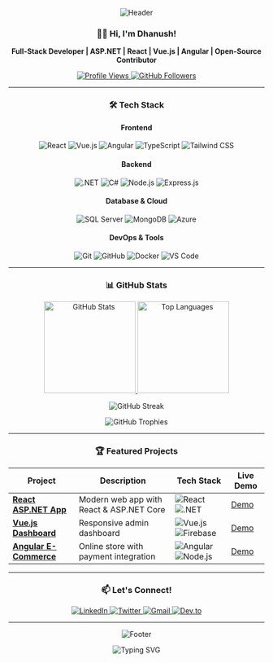 <div align="center">
  
  ![Header](https://github.com/DE143/DE143/blob/main/assets/po.jpg?raw=true) <!-- Add your own banner image later -->
  
  ### 👨‍💻 Hi, I'm Dhanush!  
  **Full-Stack Developer | ASP.NET | React | Vue.js | Angular | Open-Source Contributor**
  
  <div align="center">
    <a href="https://github.com/DE143">
      <img src="https://komarev.com/ghpvc/?username=DE143&label=Profile%20Views&color=0e75b6&style=flat" alt="Profile Views" />
    </a>
    <a href="https://github.com/DE143?tab=followers">
      <img src="https://img.shields.io/github/followers/DE143?label=Followers&style=social" alt="GitHub Followers" />
    </a>
  </div>
  
  ---

  ### 🛠️ Tech Stack
  
  #### **Frontend**
  <div>
    <img src="https://img.shields.io/badge/React-20232A?style=for-the-badge&logo=react&logoColor=61DAFB" alt="React" />
    <img src="https://img.shields.io/badge/Vue.js-35495E?style=for-the-badge&logo=vuedotjs&logoColor=4FC08D" alt="Vue.js" />
    <img src="https://img.shields.io/badge/Angular-DD0031?style=for-the-badge&logo=angular&logoColor=white" alt="Angular" />
    <img src="https://img.shields.io/badge/TypeScript-007ACC?style=for-the-badge&logo=typescript&logoColor=white" alt="TypeScript" />
    <img src="https://img.shields.io/badge/Tailwind_CSS-38B2AC?style=for-the-badge&logo=tailwind-css&logoColor=white" alt="Tailwind CSS" />
  </div>
  
  #### **Backend**
  <div>
    <img src="https://img.shields.io/badge/.NET-512BD4?style=for-the-badge&logo=dotnet&logoColor=white" alt=".NET" />
    <img src="https://img.shields.io/badge/C%23-239120?style=for-the-badge&logo=c-sharp&logoColor=white" alt="C#" />
    <img src="https://img.shields.io/badge/Node.js-339933?style=for-the-badge&logo=nodedotjs&logoColor=white" alt="Node.js" />
    <img src="https://img.shields.io/badge/Express.js-000000?style=for-the-badge&logo=express&logoColor=white" alt="Express.js" />
  </div>
  
  #### **Database & Cloud**
  <div>
    <img src="https://img.shields.io/badge/Microsoft%20SQL%20Server-CC2927?style=for-the-badge&logo=microsoft%20sql%20server&logoColor=white" alt="SQL Server" />
    <img src="https://img.shields.io/badge/MongoDB-4EA94B?style=for-the-badge&logo=mongodb&logoColor=white" alt="MongoDB" />
    <img src="https://img.shields.io/badge/Azure-0089D6?style=for-the-badge&logo=microsoft-azure&logoColor=white" alt="Azure" />
  </div>
  
  #### **DevOps & Tools**
  <div>
    <img src="https://img.shields.io/badge/Git-F05032?style=for-the-badge&logo=git&logoColor=white" alt="Git" />
    <img src="https://img.shields.io/badge/GitHub-100000?style=for-the-badge&logo=github&logoColor=white" alt="GitHub" />
    <img src="https://img.shields.io/badge/Docker-2CA5E0?style=for-the-badge&logo=docker&logoColor=white" alt="Docker" />
    <img src="https://img.shields.io/badge/VS_Code-0078D4?style=for-the-badge&logo=visual%20studio%20code&logoColor=white" alt="VS Code" />
  </div>
  
  ---

  ### 📊 GitHub Stats
  
  <div align="center">
    <a href="https://github.com/DE143">
      <img height="180em" src="https://github-readme-stats.vercel.app/api?username=DE143&show_icons=true&theme=radical&include_all_commits=true&count_private=true" alt="GitHub Stats" />
      <img height="180em" src="https://github-readme-stats.vercel.app/api/top-langs/?username=DE143&layout=compact&theme=radical" alt="Top Languages" />
    </a>
  </div>
  
  ![GitHub Streak](https://github-readme-streak-stats.herokuapp.com/?user=DE143&theme=radical)
  
  <!-- Trophy Section -->
  <p align="center">
    <img src="https://github-profile-trophy.vercel.app/?username=DE143&theme=onedark&no-frame=true&row=1&column=7" alt="GitHub Trophies" />
  </p>
  
  ---

  ### 🏆 Featured Projects
  
  | Project | Description | Tech Stack | Live Demo |
  |---------|-------------|------------|-----------|
  | **[React ASP.NET App](https://github.com/DE143/react-aspnet-core-app)** | Modern web app with React & ASP.NET Core | ![React](https://img.shields.io/badge/-React-61DAFB?logo=react&logoColor=white) ![.NET](https://img.shields.io/badge/-.NET-512BD4?logo=dotnet&logoColor=white) | [Demo](#) |
  | **[Vue.js Dashboard](https://github.com/DE143/vue-admin-dashboard)** | Responsive admin dashboard | ![Vue.js](https://img.shields.io/badge/-Vue.js-4FC08D?logo=vue.js&logoColor=white) ![Firebase](https://img.shields.io/badge/-Firebase-FFCA28?logo=firebase&logoColor=black) | [Demo](#) |
  | **[Angular E-Commerce](https://github.com/DE143/angular-ecommerce)** | Online store with payment integration | ![Angular](https://img.shields.io/badge/-Angular-DD0031?logo=angular&logoColor=white) ![Node.js](https://img.shields.io/badge/-Node.js-339933?logo=node.js&logoColor=white) | [Demo](#) |
  
  ---

  ### 📫 Let's Connect!
  
  <div align="center">
    <a href="https://linkedin.com/in/yourprofile">
      <img src="https://img.shields.io/badge/LinkedIn-0077B5?style=for-the-badge&logo=linkedin&logoColor=white" alt="LinkedIn" />
    </a>
    <a href="https://twitter.com/YourHandle">
      <img src="https://img.shields.io/badge/Twitter-1DA1F2?style=for-the-badge&logo=twitter&logoColor=white" alt="Twitter" />
    </a>
    <a href="mailto:youremail@example.com">
      <img src="https://img.shields.io/badge/Gmail-D14836?style=for-the-badge&logo=gmail&logoColor=white" alt="Gmail" />
    </a>
    <a href="https://dev.to/yourprofile">
      <img src="https://img.shields.io/badge/dev.to-0A0A0A?style=for-the-badge&logo=dev.to&logoColor=white" alt="Dev.to" />
    </a>
  </div>
  
  ---
  
  ![Footer](https://github.com/DE143/DE143/blob/main/assets/footer.png?raw=true) <!-- Optional footer image -->
  
  <div align="center">
    <img src="https://readme-typing-svg.demolab.com?font=Fira+Code&size=14&duration=3000&pause=1000&color=00FF00&center=true&vCenter=true&width=435&lines=Turning+coffee+into+code+since+2020;Full-stack+developer+passionate+about+clean+architecture;Open+to+collaborations+and+new+opportunities!" alt="Typing SVG" />
  </div>
</div>
